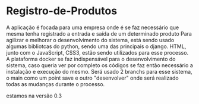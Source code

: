 # Registro-de-Produtos
A aplicação é focada para uma empresa onde é se faz necessário que   mesma tenha registrado a entrada e saída de um determinado produto
Para agilizar e melhorar o desenvolvimento do sistema, está sendo usado algumas bibliotcas do python, sendo uma das principais o django.
HTML, junto com o JavaScript, CSS3, estão sendo utilizados para esse processo.
A plataforma docker se faz indispensável para o desenvolvimento do sistema, caso queria ver por completo os códigos se faz então necessário a instalação e execução do mesmo.
Será usado 2 branchs para esse sistema, o main como um point save e outro "desenvolver" onde será realizado todas as mudanças durante o processo.

estamos na versão 0.3
